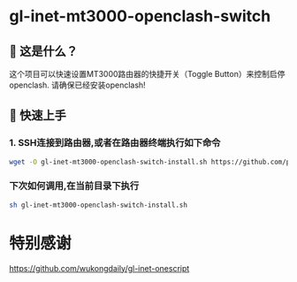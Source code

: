 # gl-inet-mt3000-openclash-switch

## 🤔 这是什么？

这个项目可以快速设置MT3000路由器的快捷开关（Toggle Button）来控制启停openclash.
请确保已经安装openclash!

## 🚀 快速上手

### 1. SSH连接到路由器,或者在路由器终端执行如下命令

```bash
wget -O gl-inet-mt3000-openclash-switch-install.sh https://github.com/parentalclash/gl-inet-mt3000-openclash-switch/releases/download/1.0/gl-inet-mt3000-openclash-switch-install.sh && chmod +x gl-inet-mt3000-openclash-switch-install.sh && ./gl-inet-mt3000-openclash-switch-install.sh
```

### 下次如何调用,在当前目录下执行
```bash
sh gl-inet-mt3000-openclash-switch-install.sh
```

# 特别感谢
https://github.com/wukongdaily/gl-inet-onescript